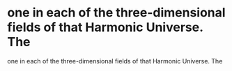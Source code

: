 # one in each of the three-dimensional fields of that Harmonic Universe. The

one in each of the three-dimensional fields of that Harmonic Universe. The